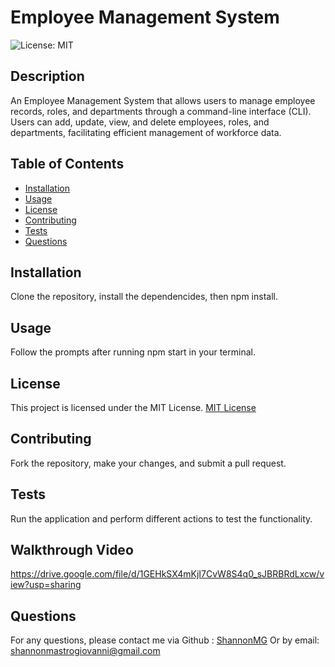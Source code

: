 # Employee Management System

![License: MIT](https://img.shields.io/badge/License-MIT-yellow.svg)

## Description
An Employee Management System that allows users to manage employee records, roles, and departments through a command-line interface (CLI). Users can add, update, view, and delete employees, roles, and departments, facilitating efficient management of workforce data.

## Table of Contents
- [Installation](#installation)
- [Usage](#usage)
- [License](#license)
- [Contributing](#contributing)
- [Tests](#tests)
- [Questions](#questions)

## Installation

Clone the repository, install the dependencides, then npm install.


## Usage
Follow the prompts after running npm start in your terminal. 

## License
This project is licensed under the MIT License.
[MIT License](https://opensource.org/licenses/MIT)

## Contributing 
Fork the repository, make your changes, and submit a pull request. 

## Tests
Run the application and perform different actions to test the functionality. 

## Walkthrough Video
https://drive.google.com/file/d/1GEHkSX4mKjI7CvW8S4q0_sJBRBRdLxcw/view?usp=sharing

## Questions

For any questions, please contact me via Github : [ShannonMG](https://github.com/ShannonMG)
Or by email: [shannonmastrogiovanni@gmail.com](mailto:shannonmastrogiovanni@gmail.com)
